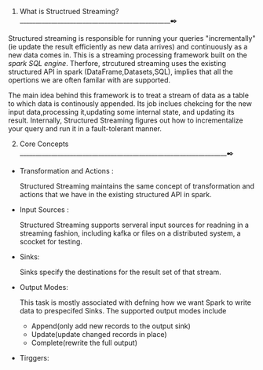 1. What is Structrued Streaming? ________________________________________________:black_nib:

Structured streaming is responsible for running your queries "incrementally"(ie update the result efficiently as new data arrives) and continuously as a new data comes in. 
This is a streaming processing framework built on the _spark SQL engine_. Therfore, strcutured streaming uses the existing 
structured API in spark (DataFrame,Datasets,SQL), implies that all the opertions we are often familar with are supported. 

The main idea behind this framework is to treat a stream of data as a table to which data is continously appended. Its job inclues chekcing for the new input data,processing it,updating some internal state, and updating its result. Internally, Structured Streaming figures out how to incrementalize your query and run it in a fault-tolerant manner.


2. Core Concepts __________________________________________________________________:black_nib:

- Transformation and Actions :
  
  Structured Streaming maintains the same concept of transformation and actions that we have in the existing structured API in spark.
  
- Input Sources :
  
  Structured Streaming supports serveral input sources for readning in a streaming fashion, including kafka or files on a distributed system,
  a scocket for testing. 
  
- Sinks:

  Sinks specify the destinations for the result set of that stream. 
  
 - Output Modes:
   
   This task is mostly associated with defning how we want Spark to write data to prespecifed Sinks. The supported output modes include
   
   - Append(only add new records to the output sink)
   - Update(update changed records in place)
   - Complete(rewrite the full output)

- Tirggers:
  


  


